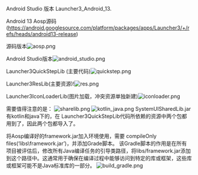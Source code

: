 Android Studio 版本 Launcher3_Android_13.

Android 13 Aosp源码(https://android.googlesource.com/platform/packages/apps/Launcher3/+/refs/heads/android13-release)

源码版本![aosp.png](..%2F..%2FUsers%2FSgq%2FPictures%2Faosp.png)

Android Studio版本![android_studio.png](..%2F..%2FUsers%2FSgq%2FPictures%2Fandroid_studio.png)

Launcher3QuickStepLib (主要代码)![quickstep.png](..%2F..%2FUsers%2FSgq%2FPictures%2Fquickstep.png)

Launcher3ResLib(主要资源)!![res.png](..%2F..%2FUsers%2FSgq%2FPictures%2Fres.png)

Launcher3IconLoaderLib(图片加载，冲突资源单独新建)![iconloader.png](..%2F..%2FUsers%2FSgq%2FPictures%2Ficonloader.png)

需要值得注意的是：
![sharelib.png](..%2F..%2FUsers%2FSgq%2FPictures%2Fsharelib.png)
![kotlin_java.png](..%2F..%2FUsers%2FSgq%2FPictures%2Fkotlin_java.png)
SystemUISharedLib.jar 有kotlin和java下的，在 Launcher3QuickStepLib代码所依赖的资源中两个包都用到了，因此两个包都导入了。

将Aosp编译好的framework.jar加入环境使用，需要 compileOnly files(‘libs\framework.jar’)，并添加Grade脚本。
该Gradle脚本的作用是在所有项目被评估后，修改所有Java编译任务的引导类路径，将libs/framework.jar添加到这个路径中。这通常用于确保在编译过程中能够访问到特定的库或框架，这些库或框架可能不是Java标准库的一部分。
![build_gradle.png](..%2F..%2FUsers%2FSgq%2FPictures%2Fbuild_gradle.png)